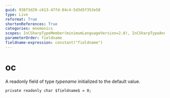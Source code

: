 ```yaml
---
guid: 938f3d29-c613-47fd-84c4-5d3d5f353e58
type: Live
reformat: True
shortenReferences: True
categories: mnemonics
scopes: InCSharpTypeMember(minimumLanguageVersion=2.0), InCSharpTypeAndNamespace(minimumLanguageVersion=2.0)
parameterOrder: fieldname
fieldname-expression: constant("fieldname")
---
```


# oc

A readonly field of type $typename$ initialized to the default value.

```
private readonly char $fieldname$ = 0;
```
